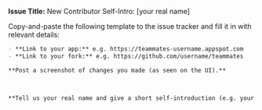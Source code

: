 **Issue Title:** New Contributor Self-Intro: [your real name]

Copy-and-paste the following template to the issue tracker and fill it in with relevant details:
```markdown
- **Link to your app:** e.g. https://teammates-username.appspot.com
- **Link to your fork:** e.g. https://github.com/username/teammates

**Post a screenshot of changes you made (as seen on the UI).**



**Tell us your real name and give a short self-introduction (e.g. your education background, why you want to contribute to TEAMMATES, etc).**
```
